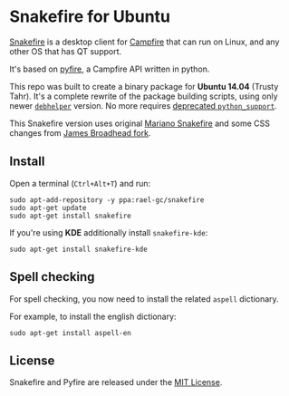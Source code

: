 Snakefire for Ubuntu
===================================

[Snakefire](http://snakefire.org) is a desktop client for [Campfire](https://campfirenow.com/) that can run on Linux, and any other OS that has QT support.

It's based on [pyfire](https://github.com/mariano/pyfire), a Campfire API written in python.

This repo was built to create a binary package for **Ubuntu 14.04** (Trusty Tahr). It's a complete rewrite of the package building scripts, using only newer [`debhelper`](http://manpages.ubuntu.com/manpages/trusty/man7/debhelper.7.html) version. No more requires [deprecated `python_support`](http://article.gmane.org/gmane.linux.debian.devel.python/6948).

This Snakefire version uses original [Mariano Snakefire](https://github.com/mariano/snakefire) and some CSS changes from [James Broadhead fork](https://github.com/jamesbroadhead/snakefire).


## Install

Open a terminal (`Ctrl+Alt+T`) and run:

```term
sudo apt-add-repository -y ppa:rael-gc/snakefire
sudo apt-get update
sudo apt-get install snakefire
```

If you're using **KDE** additionally install `snakefire-kde`:

```
sudo apt-get install snakefire-kde
```

## Spell checking

For spell checking, you now need to install the related `aspell` dictionary. 

For example, to install the english dictionary:

```term
sudo apt-get install aspell-en
```

## License

Snakefire and Pyfire are released under the [MIT License](LICENSE).
